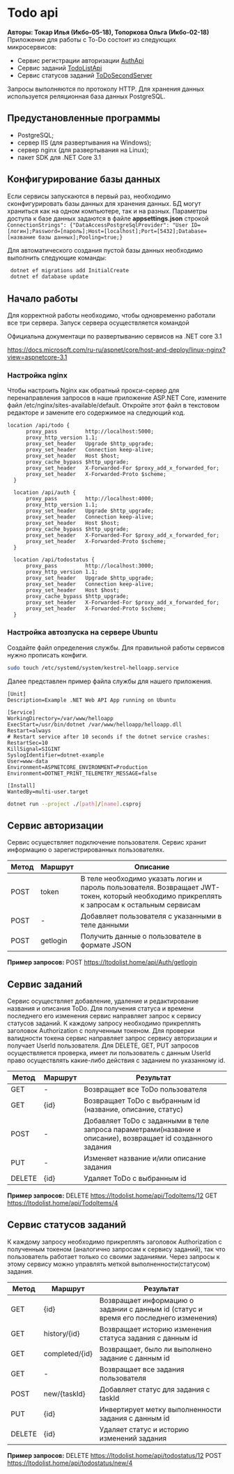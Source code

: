 # Todo api

**Авторы: Токар Илья (Икбо-05-18), Топоркова Ольга (Икбо-02-18)**
Приложение для работы с To-Do состоит из следующих микросервисов:

  - Сервис регистрации авторизации [AuthApi](https://github.com/ilyatokar/AuthApi) 
  - Сервис заданий [TodoListApi](https://github.com/ilyatokar/TodoListApi)
  - Сервис статусов заданий [ToDoSecondServer](https://github.com/SpotlessRadiance/ToDoSecondServer)

Запросы выполняются по протоколу HTTP. Для хранения данных используется реляционная база данных PostgreSQL. 
## Предустановленные программы

  - PostgreSQL;
  - сервер IIS (для развертывания на Windows);
  - сервер nginx (для развертывания на Linux);
  - пакет SDK для .NET Core 3.1


## Конфигурирование базы данных

Если сервисы запускаются в первый раз, необходимо сконфигурировать базы данных для хранения данных. БД могут храниться как на одном компьютере, так и на разных. Параметры доступа к базе данных задаются в файле **appsettings.json** строкой
`ConnectionStrings": {"DataAccessPostgreSqlProvider": "User ID=[логин];Password=[пароль];Host=[localhost];Port=[5432];Database=[название базы данных];Pooling=true;}`

Для автоматического создания пустой базы данных необходимо выполнить следующие команды:
```sh
 dotnet ef migrations add InitialCreate
 dotnet ef database update
```





## Начало работы

Для корректной работы необходимо, чтобы одновременно работали все три сервера. 
Запуск сервера осуществляется командой

Официальна документаци по развертыванию сервисов на .NET core 3.1

https://docs.microsoft.com/ru-ru/aspnet/core/host-and-deploy/linux-nginx?view=aspnetcore-3.1

### Настройка nginx

Чтобы настроить Nginx как обратный прокси-сервер для перенаправления запросов в наше приложение ASP.NET Core, измените файл /etc/nginx/sites-available/default. Откройте этот файл в текстовом редакторе и замените его содержимое на следующий код.

```
location /api/todo {
      proxy_pass         http://localhost:5000;
      proxy_http_version 1.1;
      proxy_set_header   Upgrade $http_upgrade;
      proxy_set_header   Connection keep-alive;
      proxy_set_header   Host $host;
      proxy_cache_bypass $http_upgrade;
      proxy_set_header   X-Forwarded-For $proxy_add_x_forwarded_for;
      proxy_set_header   X-Forwarded-Proto $scheme;
  }

  location /api/auth {
      proxy_pass         http://localhost:4000;
      proxy_http_version 1.1;
      proxy_set_header   Upgrade $http_upgrade;
      proxy_set_header   Connection keep-alive;
      proxy_set_header   Host $host;
      proxy_cache_bypass $http_upgrade;
      proxy_set_header   X-Forwarded-For $proxy_add_x_forwarded_for;
      proxy_set_header   X-Forwarded-Proto $scheme;
  }

  location /api/todostatus {
      proxy_pass         http://localhost:3000;
      proxy_http_version 1.1;
      proxy_set_header   Upgrade $http_upgrade;
      proxy_set_header   Connection keep-alive;
      proxy_set_header   Host $host;
      proxy_cache_bypass $http_upgrade;
      proxy_set_header   X-Forwarded-For $proxy_add_x_forwarded_for;
      proxy_set_header   X-Forwarded-Proto $scheme;
  }
```

### Настройка автозпуска на сервере Ubuntu
Создайте файл определения службы. Для правильной работы сервисов нужно прописать конфиги.

```sh
sudo touch /etc/systemd/system/kestrel-helloapp.service
```
Далее представлен пример файла службы для нашего приложения.
```
[Unit]
Description=Example .NET Web API App running on Ubuntu

[Service]
WorkingDirectory=/var/www/helloapp
ExecStart=/usr/bin/dotnet /var/www/helloapp/helloapp.dll
Restart=always
# Restart service after 10 seconds if the dotnet service crashes:
RestartSec=10
KillSignal=SIGINT
SyslogIdentifier=dotnet-example
User=www-data
Environment=ASPNETCORE_ENVIRONMENT=Production
Environment=DOTNET_PRINT_TELEMETRY_MESSAGE=false

[Install]
WantedBy=multi-user.target
```


```sh
dotnet run --project ./[path]/[name].csproj
```

## Сервис авторизации

Сервис осуществляет подключение пользователя. Сервис хранит информацию о зарегистрированных пользователях.

| Метод | Маршрут | Описание |
| ------ | ------ |------ |
| POST | token |В теле необходимо указать логин и пароль пользователя. Возвращает JWT-токен, который необходимо прикреплять к запросам к остальным сервисам|
| POST | - | Добавляет пользователя с указанными в теле данными|
| POST | getlogin | Получить данные о пользователе в формате JSON|

**Пример запросов:**
POST https://ltodolist.home/api/Auth/getlogin 

## Сервис заданий

Сервис осуществляет добавление, удаление и редактирование названия и описания ToDo. Для получения статуса и времени последнего его изменения сервис направляет запрос к сервису статусов заданий. К каждому запросу необходимо прикреплять заголовок Authorization с полученным токеном. Для проверки валидности токена сервис направляет запрос сервису авторизации и получает UserId пользователя. Для DELETE, GET, PUT запросов осуществляется проверка, имеет ли пользователь c данным UserId право осуществлять какие-либо действия с заданием по указанному id. 

| Метод | Маршрут | Результат |
| ------ | ------ |------ |
| GET | - |Возвращает все ToDo пользователя |
| GET | {id} |Возвращает ToDo c выбранным id (название, описание, статус)|
| POST | - |Добавляет ToDo с заданными в теле запроса параметрами(название и описание), возвращает id созданного задания |
| PUT | - |Изменяет название и/или описание задания |
| DELETE | {id} | Удаляет ToDo с выбранным id |

**Пример запросов:**
DELETE https://ltodolist.home/api/TodoItems/12 
GET https://ltodolist.home/api/TodoItems/4 


## Сервис статусов заданий
К каждому запросу необходимо прикреплять заголовок Authorization с полученным токеном (аналогично запросам к сервису заданий), так что пользователь работает только со своими заданиями. Через запросы к этому сервису можно управлять меткой выполненности(статусом) задания.

| Метод | Маршрут | Результат |
| ------ | ------ |------ |
| GET | {id} |Возвращает информацию о задании с данным id (статус и время его последнего изменения) |
| GET | history/{id} |Возвращает историю изменения статуса задания с данным id |
| GET | completed/{id} |Возвращает, было ли выполнено задание с данным id |
| GET | - |Возвращает все задания пользователя |
| POST | new/{taskId} |Добавляет статус для задания с taskId |
| PUT | {id} |Инвертирует метку выполненности задания с данным id |
| DELETE | {id} | Удаляет статус и историю изменений задания |

**Пример запросов:**
DELETE https://ltodolist.home/api/todostatus/12
POST https://ltodolist.home/api/todostatus/new/4 


